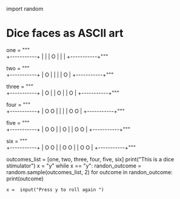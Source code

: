 import random

# Dice faces as ASCII art
one = """\
+-----------+
|           |
|     O     |
|           |
+-----------+"""

two = """\
+-----------+
| O         |
|           |
|         O |
+-----------+"""

three = """\
+-----------+
| O         |
|     O     |
|         O |
+-----------+"""

four = """\
+-----------+
| O       O |
|           |
| O       O |
+-----------+"""

five = """\
+-----------+
| O       O |
|     O     |
| O       O |
+-----------+"""

six = """\
+-----------+
| O       O |
| O       O |
| O       O |
+-----------+"""

outcomes_list = [one, two, three, four, five, six]
print("This is a dice stimulator")
x = "y"
while x == "y":
    randon_outcome = random.sample(outcomes_list, 2)
    for outcome in randon_outcome:
        print(outcome)
    
    x =  input("Press y to roll again ") 
    
